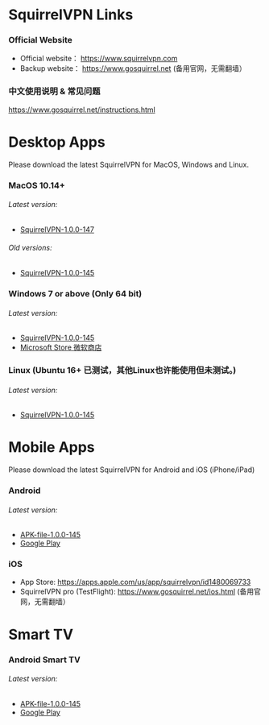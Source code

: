 #
# SquirrelVPN Links

### Official Website ###
- Official website： https://www.squirrelvpn.com
- Backup website： https://www.gosquirrel.net (备用官网，无需翻墙）


### 中文使用说明 & 常见问题 ###
https://www.gosquirrel.net/instructions.html


#
# Desktop Apps
Please download the latest SquirrelVPN for MacOS, Windows and Linux.

### MacOS 10.14+ ###
###### Latest version:
- [SquirrelVPN-1.0.0-147](https://github.com/squirrelvpn/download/blob/master/clients/SquirrelVPN-Mac-1.0.0-147-x64-release.dmg?raw=true)
###### Old versions:
- [SquirrelVPN-1.0.0-145](https://github.com/squirrelvpn/download/blob/master/clients/SquirrelVPN-Mac-1.0.0-145-x64-release.dmg?raw=true)


### Windows 7 or above (Only 64 bit) ###
###### Latest version:
- [SquirrelVPN-1.0.0-145](https://github.com/squirrelvpn/download/blob/master/clients/SquirrelVPN-Win-1.0.0-145-x64-release.exe?raw=true)
- [Microsoft Store 微软商店](https://www.microsoft.com/en-us/p/squirrelvpn/9nsmq6f5g1z5?t=1611889330284&rtc=1)


### Linux (Ubuntu 16+ 已测试，其他Linux也许能使用但未测试。) ###
###### Latest version:
- [SquirrelVPN-1.0.0-145](https://github.com/squirrelvpn/download/blob/master/clients/SquirrelVPN-Linux-1.0.0-145-x64-release.AppImage?raw=true)


#
# Mobile Apps
Please download the latest SquirrelVPN for Android and iOS (iPhone/iPad)


### Android ###
###### Latest version:
- [APK-file-1.0.0-145](https://github.com/squirrelvpn/download/blob/master/clients/SquirrelVPN-Android-1.0.0-145-release.apk?raw=true) 
- [Google Play](https://play.google.com/store/apps/details?id=com.squirrelvpn)


### iOS ###
- App Store: https://apps.apple.com/us/app/squirrelvpn/id1480069733
- SquirrelVPN pro (TestFlight): https://www.gosquirrel.net/ios.html (备用官网，无需翻墙）

#
# Smart TV 

### Android Smart TV ###
###### Latest version:
- [APK-file-1.0.0-145](https://github.com/squirrelvpn/download/blob/master/clients/SquirrelVPN-Android-TV-1.0.0-145-release.apk?raw=true)
- [Google Play](https://play.google.com/store/apps/details?id=com.squirrelvpntv)



